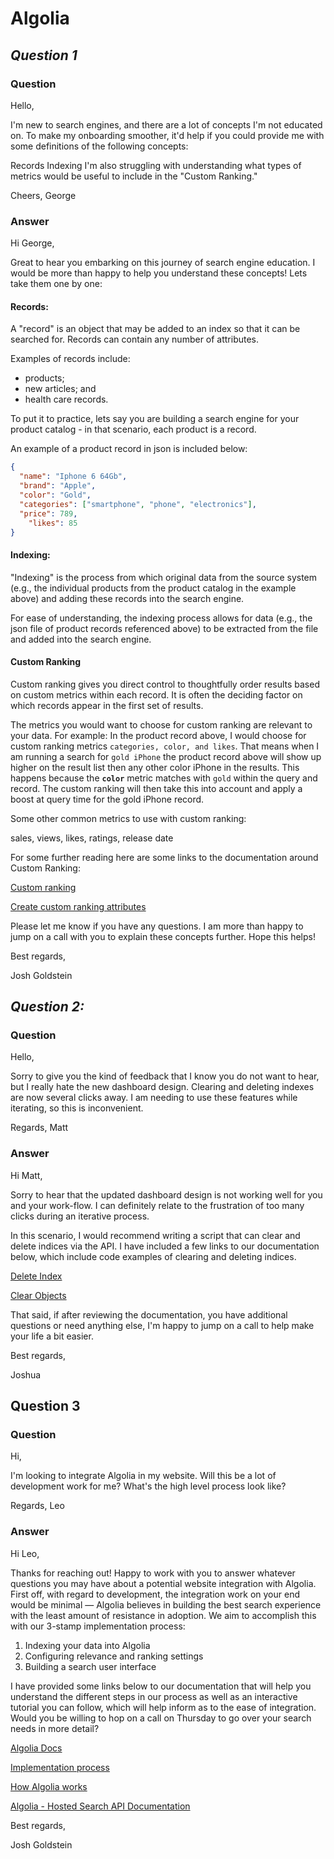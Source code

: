 # Algolia

## *Question 1*

### Question

Hello,

I'm new to search engines, and there are a lot of concepts I'm not educated on. To make my onboarding smoother, it'd help if you could provide me with some definitions of the following concepts:

Records
Indexing
I'm also struggling with understanding what types of metrics would be useful to include in the "Custom Ranking."

Cheers, George

### Answer

Hi George,

Great to hear you embarking on this journey of search engine education.  I would be more than happy to help you understand these concepts!  Lets take them one by one:

#### Records:

A "record" is an object that may be added to an index so that it can be searched for. Records can contain any number of attributes. 

Examples of records include: 

- products;
- new articles; and
- health care records.

To put it to practice, lets say you are building a search engine for your product catalog - in that scenario, each product is a record. 

An example of a product record in json is included below: 

```json
{
  "name": "Iphone 6 64Gb",
  "brand": "Apple",
  "color": "Gold",
  "categories": ["smartphone", "phone", "electronics"],
  "price": 789,
	"likes": 85
}
```

#### Indexing:

"Indexing" is the process from which  original data from the source system (e.g., the individual products from the product catalog in the example above) and adding these records into the search engine. 

For ease of understanding, the indexing process allows for data (e.g., the json file of product records referenced above) to be extracted from the file and added into the search engine. 

#### Custom Ranking

Custom ranking gives you direct control to thoughtfully order results based on custom metrics within each record. It is often the deciding factor on which records appear in the first set of results. 

The metrics you would want to choose for custom ranking are relevant to your data.  For example: In the product record above, I would choose for custom ranking metrics `categories, color, and likes`.  That means when I am running a search for `gold iPhone` the product record above will show up higher on the result list then any other color iPhone in the results.  This happens because the **`color`** metric matches with `gold` within the query and record.  The custom ranking will then take this into account and apply a boost at query time for the gold iPhone record. 

Some other common metrics to use with custom ranking:

sales, views, likes, ratings, release date

For some further reading here are some links to the documentation around Custom Ranking:

[Custom ranking](https://www.algolia.com/doc/guides/managing-results/must-do/custom-ranking/)

[Create custom ranking attributes](https://www.algolia.com/doc/guides/managing-results/must-do/custom-ranking/how-to/configure-custom-ranking/)

Please let me know if you have any questions.  I am more than happy to jump on a call with you to explain these concepts further.  Hope this helps!

Best regards,

Josh Goldstein

## *Question 2:*

### Question

 Hello,

Sorry to give you the kind of feedback that I know you do not want to hear, but I really hate the new dashboard design. Clearing and deleting indexes are now several clicks away. I am needing to use these features while iterating, so this is inconvenient.

Regards, Matt

### Answer

Hi Matt,

Sorry to hear that the updated dashboard design is not working well for you and your work-flow. I can definitely relate to the frustration of too many clicks during an iterative process. 

In this scenario, I would recommend writing a script that can clear and delete indices via the API. I have included a few links to our documentation below, which include code examples of clearing and deleting indices. 

[Delete Index](https://www.algolia.com/doc/api-reference/api-methods/delete-index/)

[Clear Objects](https://www.algolia.com/doc/api-reference/api-methods/clear-objects/)

That said, if after reviewing the documentation, you have additional questions or need anything else, I'm happy to jump on a call to help make your life a bit easier. 

Best regards,

Joshua 

## Question 3

### Question

Hi,

I'm looking to integrate Algolia in my website. Will this be a lot of development work for me? What's the high level process look like?

Regards, Leo

### Answer

Hi Leo,

Thanks for reaching out! Happy to work with you to answer whatever questions you may have about a potential website integration with Algolia.  First off, with regard to development, the integration work on your end would be minimal — Algolia believes in building the best search experience with the least amount of resistance in adoption. We aim to accomplish this with our 3-stamp implementation process: 

1. Indexing your data into Algolia
2. Configuring relevance and ranking settings
3. Building a search user interface

I have provided some links below to our documentation that will help you understand the different steps in our process as well as an interactive tutorial you can follow, which will help inform as to the ease of integration.  Would you be willing to hop on a call on Thursday to go over your search needs in more detail?

[Algolia Docs](https://www.algolia.com/doc/)

[Implementation process](https://www.algolia.com/doc/guides/getting-started/how-algolia-works/in-depth/implementation-process/)

[How Algolia works](https://www.algolia.com/doc/guides/getting-started/how-algolia-works/)

[Algolia - Hosted Search API Documentation](https://www.algolia.com/doc/onboarding/#/pick-dataset)

Best regards,

Josh Goldstein
